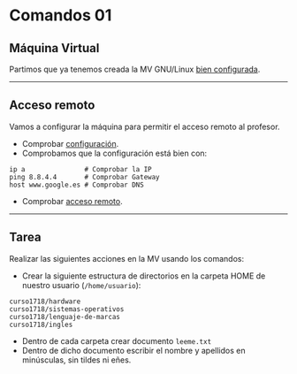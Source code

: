 
# Comandos 01

## Máquina Virtual

Partimos que ya tenemos creada la MV GNU/Linux [bien configurada](../../global/configuracion/opensuse.md).

---

## Acceso remoto

Vamos a configurar la máquina para permitir el acceso remoto al profesor.

* Comprobar [configuración](../../global/configuracion/opensuse.md).
* Comprobamos que la configuración está bien con:
```
ip a               # Comprobar la IP
ping 8.8.4.4       # Comprobar Gateway
host www.google.es # Comprobar DNS
```

* Comprobar [acceso remoto](../../global/acceso-remoto/opensuse.md).

---

## Tarea

Realizar las siguientes acciones en la MV usando los comandos:
* Crear la siguiente estructura de directorios en la carpeta HOME de nuestro usuario (`/home/usuario`):
```
curso1718/hardware
curso1718/sistemas-operativos
curso1718/lenguaje-de-marcas
curso1718/ingles
```
* Dentro de cada carpeta crear documento `leeme.txt`
* Dentro de dicho documento escribir el nombre y apellidos en minúsculas, sin tildes ni eñes.
